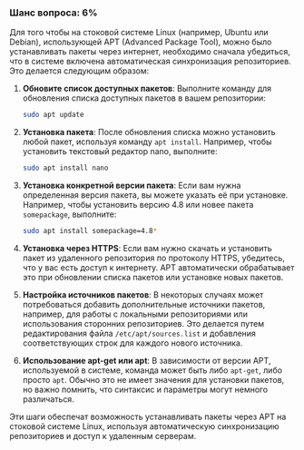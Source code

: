 ### Шанс вопроса: 6%

Для того чтобы на стоковой системе Linux (например, Ubuntu или Debian), использующей APT (Advanced Package Tool), можно было устанавливать пакеты через интернет, необходимо сначала убедиться, что в системе включена автоматическая синхронизация репозиториев. Это делается следующим образом:

1. **Обновите список доступных пакетов**:
   Выполните команду для обновления списка доступных пакетов в вашем репозитории:
   ```bash
   sudo apt update
   ```

2. **Установка пакета**:
   После обновления списка можно установить любой пакет, используя команду `apt install`. Например, чтобы установить текстовый редактор nano, выполните:
   ```bash
   sudo apt install nano
   ```

3. **Установка конкретной версии пакета**:
   Если вам нужна определенная версия пакета, вы можете указать её при установке. Например, чтобы установить версию 4.8 или новее пакета `somepackage`, выполните:
   ```bash
   sudo apt install somepackage=4.8*
   ```

4. **Установка через HTTPS**:
   Если вам нужно скачать и установить пакет из удаленного репозитория по протоколу HTTPS, убедитесь, что у вас есть доступ к интернету. APT автоматически обрабатывает это при обновлении списка пакетов или установке новых пакетов.

5. **Настройка источников пакетов**:
   В некоторых случаях может потребоваться добавить дополнительные источники пакетов, например, для работы с локальными репозиториями или использования сторонних репозиториев. Это делается путем редактирования файла `/etc/apt/sources.list` и добавления соответствующих строк для каждого нового источника.

6. **Использование apt-get или apt**:
   В зависимости от версии APT, используемой в системе, команда может быть либо `apt-get`, либо просто `apt`. Обычно это не имеет значения для установки пакетов, но важно помнить, что синтаксис и параметры могут немного различаться.

Эти шаги обеспечат возможность устанавливать пакеты через APT на стоковой системе Linux, используя автоматическую синхронизацию репозиториев и доступ к удаленным серверам.